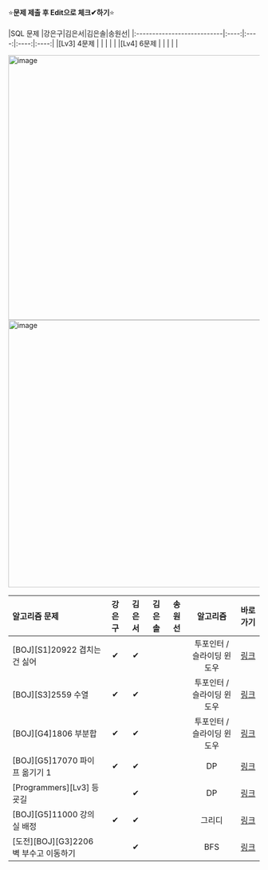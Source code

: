 ⭐**문제 제출 후 Edit으로 체크✔하기**⭐<br/><br/>
|SQL 문제                    |강은구|김은서|김은솔|송원선|
|:---------------------------|:----:|:----:|:----:|:----:|
|[Lv3] 4문제                  |      |      |     |      | 
|[Lv4] 6문제                  |      |      |     |      | 

<img width="531" alt="image" src="https://github.com/kimeunseo58/Coding_practice/assets/74243990/03f06791-9bec-4293-979c-33d876519e96">
<img width="536" alt="image" src="https://github.com/kimeunseo58/Coding_practice/assets/74243990/dbe84f01-20e2-498c-86c7-4eceadcbac10">

|알고리즘 문제                           |강은구|김은서|김은솔|송원선|알고리즘                  | 바로가기|
|:--------------------------------------|:----:|:----:|:----:|:----:|:-----------------------:|:------:|
|[BOJ][S1]20922 겹치는 건 싫어           |   ✔  |  ✔  |      |      |투포인터 / 슬라이딩 윈도우| [링크](https://www.acmicpc.net/problem/20922)|
|[BOJ][S3]2559 수열                      |   ✔  | ✔   |      |      |투포인터 / 슬라이딩 윈도우|[링크](https://www.acmicpc.net/problem/2559)|
|[BOJ][G4]1806 부분합                    |   ✔  | ✔   |      |      |투포인터 / 슬라이딩 윈도우|[링크](https://www.acmicpc.net/problem/1806 )|
|[BOJ][G5]17070 파이프 옮기기 1          |   ✔  |  ✔   |      |      |DP                       |[링크](https://www.acmicpc.net/problem/17070)|
|[Programmers][Lv3] 등굣길               |      |  ✔  |      |      |DP                       |[링크](https://school.programmers.co.kr/learn/courses/30/lessons/42898)|
|[BOJ][G5]11000 강의실 배정              |   ✔  |  ✔  |      |      |그리디                    |[링크](https://www.acmicpc.net/problem/11000 )|
|[도전][BOJ][G3]2206 벽 부수고 이동하기   |      |  ✔   |      |      |BFS                      |[링크](https://www.acmicpc.net/problem/2206 )|
